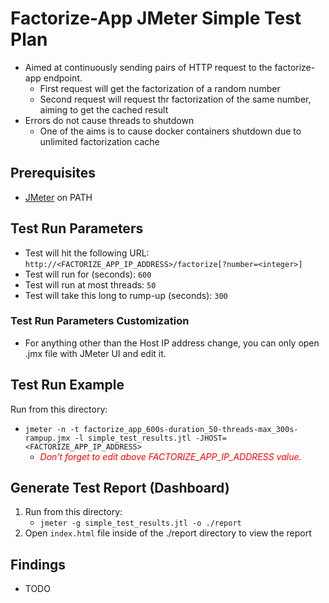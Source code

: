 # Factorize-App JMeter Simple Test Plan

* Aimed at continuously sending pairs of HTTP request to the factorize-app endpoint.
  * First request will get the factorization of a random number
  * Second request will request thr factorization of the same number, aiming to get the cached result
* Errors do not cause threads to shutdown
  * One of the aims is to cause docker containers shutdown due to unlimited factorization cache

## Prerequisites
* [JMeter](https://jmeter.apache.org/download_jmeter.cgi) on PATH

## Test Run Parameters
* Test will hit the following URL: ```http://<FACTORIZE_APP_IP_ADDRESS>/factorize[?number=<integer>]```
* Test will run for (seconds): ```600```
* Test will run at most threads: ```50```
* Test will take this long to rump-up (seconds): ```300```

### Test Run Parameters Customization
* For anything other than the Host IP address change, you can only open .jmx file with JMeter UI and edit it.

## Test Run Example
Run from this directory:
* ```jmeter -n -t factorize_app_600s-duration_50-threads-max_300s-rampup.jmx -l simple_test_results.jtl -JHOST=<FACTORIZE_APP_IP_ADDRESS>```
  * <i><span style="color: red;">Don't forget to edit above FACTORIZE_APP_IP_ADDRESS value.</span></i>

## Generate Test Report (Dashboard)
1. Run from this directory:
   * ```jmeter -g simple_test_results.jtl -o ./report```
2. Open ```index.html``` file inside of the ./report directory to view the report

## Findings
* TODO

